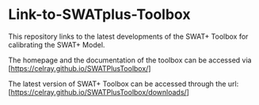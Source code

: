 # Link-to-SWATplus-Toolbox
This repository links to the latest developments of the SWAT+ Toolbox for calibrating the SWAT+ Model.

The homepage and the documentation of the toolbox can be accessed via [https://celray.github.io/SWATPlusToolbox/]

The latest version of SWAT+ Toolbox can be accessed through the url: [https://celray.github.io/SWATPlusToolbox/downloads/]

